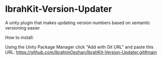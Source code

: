 # IbrahKit-Version-Updater
A unity plugin that makes updating version numbers based on semantic versioning easier

How to install: 

Using the Unity Package Manager click "Add with Git URL" and paste this URL:
https://github.com/IbrahimOezhan/IbrahKit-Version-Updater.git#main
